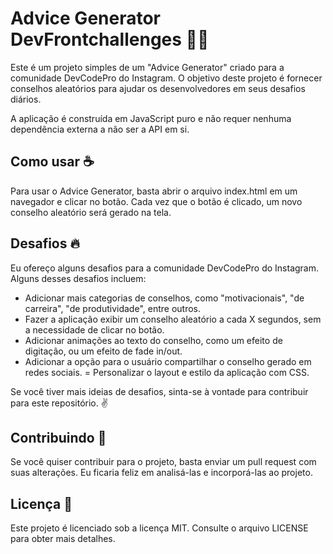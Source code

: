 # Advice Generator DevFrontchallenges 🧑‍💻
Este é um projeto simples de um "Advice Generator" criado para a comunidade DevCodePro do Instagram. O objetivo deste projeto é fornecer conselhos aleatórios para ajudar os desenvolvedores em seus desafios diários.

A aplicação é construída em JavaScript puro e não requer nenhuma dependência externa a não ser a API em si.

## Como usar ☕
Para usar o Advice Generator, basta abrir o arquivo index.html em um navegador e clicar no botão. Cada vez que o botão é clicado, um novo conselho aleatório será gerado na tela.

## Desafios 🔥
Eu ofereço alguns desafios para a comunidade DevCodePro do Instagram. Alguns desses desafios incluem:

- Adicionar mais categorias de conselhos, como "motivacionais", "de carreira", "de produtividade", entre outros.
- Fazer a aplicação exibir um conselho aleatório a cada X segundos, sem a necessidade de clicar no botão.
- Adicionar animações ao texto do conselho, como um efeito de digitação, ou um efeito de fade in/out.
- Adicionar a opção para o usuário compartilhar o conselho gerado em redes sociais.
= Personalizar o layout e estilo da aplicação com CSS.

Se você tiver mais ideias de desafios, sinta-se à vontade para contribuir para este repositório. ✌️

## Contribuindo 🤝
Se você quiser contribuir para o projeto, basta enviar um pull request com suas alterações. Eu ficaria feliz em analisá-las e incorporá-las ao projeto.

## Licença 📖
Este projeto é licenciado sob a licença MIT. Consulte o arquivo LICENSE para obter mais detalhes.